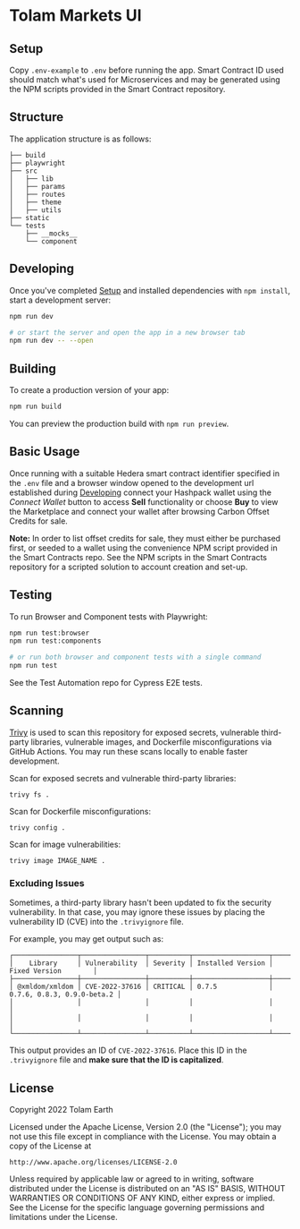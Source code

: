 # Tolam Markets UI

## Setup

Copy `.env-example` to `.env` before running the app. Smart Contract ID used should match what's used for Microservices and may be generated using the NPM scripts provided in the Smart Contract repository.

## Structure

The application structure is as follows:

```
├── build
├── playwright
├── src
│   ├── lib
│   ├── params
│   ├── routes
│   ├── theme
│   ├── utils
├── static
└── tests
    ├── __mocks__
    └── component
```

## Developing

Once you've completed [Setup](#setup) and installed dependencies with `npm install`, start a development server:

```bash
npm run dev

# or start the server and open the app in a new browser tab
npm run dev -- --open
```

## Building

To create a production version of your app:

```bash
npm run build
```

You can preview the production build with `npm run preview`.

## Basic Usage

Once running with a suitable Hedera smart contract identifier specified in the `.env` file and a browser window opened to the development url established during [Developing](#developing) connect your Hashpack wallet using the _Connect Wallet_ button to access **Sell** functionality or choose **Buy** to view the Marketplace and connect your wallet after browsing Carbon Offset Credits for sale.

**Note:** In order to list offset credits for sale, they must either be purchased first, or seeded to a wallet using the convenience NPM script provided in the Smart Contracts repo. See the NPM scripts in the Smart Contracts repository for a scripted solution to account creation and set-up.

## Testing

To run Browser and Component tests with Playwright:

```bash
npm run test:browser
npm run test:components

# or run both browser and component tests with a single command
npm run test
```

See the Test Automation repo for Cypress E2E tests.

## Scanning

[Trivy](https://github.com/aquasecurity/trivy) is used to scan this repository for exposed secrets, vulnerable third-party libraries, vulnerable images, and Dockerfile misconfigurations via GitHub Actions. You may run these scans locally to enable faster development.

Scan for exposed secrets and vulnerable third-party libraries:

```
trivy fs .
```

Scan for Dockerfile misconfigurations:

```
trivy config .
```

Scan for image vulnerabilities:

```
trivy image IMAGE_NAME . 
```

### Excluding Issues

Sometimes, a third-party library hasn't been updated to fix the security vulnerability. In that case, you may ignore these issues by placing the vulnerability ID (CVE) into the `.trivyignore` file.

For example, you may get output such as:

```
┌────────────────┬────────────────┬──────────┬───────────────────┬────────────────────────────┐
│    Library     │ Vulnerability  │ Severity │ Installed Version │       Fixed Version        │
├────────────────┼────────────────┼──────────┼───────────────────┼────────────────────────────┤
│ @xmldom/xmldom │ CVE-2022-37616 │ CRITICAL │ 0.7.5             │ 0.7.6, 0.8.3, 0.9.0-beta.2 │
│                │                │          │                   │                            │
│                │                │          │                   │                            │
└────────────────┴────────────────┴──────────┴───────────────────┴────────────────────────────┘
```

This output provides an ID of `CVE-2022-37616`. Place this ID in the `.trivyignore` file and **make sure that the ID is capitalized**.

## License

Copyright 2022 Tolam Earth

Licensed under the Apache License, Version 2.0 (the "License");
you may not use this file except in compliance with the License.
You may obtain a copy of the License at

    http://www.apache.org/licenses/LICENSE-2.0

Unless required by applicable law or agreed to in writing, software
distributed under the License is distributed on an "AS IS" BASIS,
WITHOUT WARRANTIES OR CONDITIONS OF ANY KIND, either express or implied.
See the License for the specific language governing permissions and
limitations under the License.

